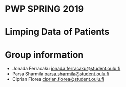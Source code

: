 # PWP SPRING 2019
# Limping Data of Patients
# Group information
* Jonada Ferracaku jonada.ferracaku@student.oulu.fi
* Parsa Sharmila parsa.sharmila@student.oulu.fi
* Ciprian Florea ciprian.florea@student.oulu.fi


